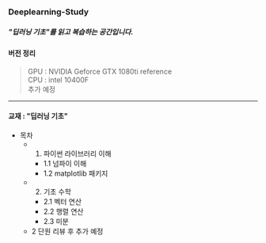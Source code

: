 ### Deeplearning-Study
##### "딥러닝 기초"를 읽고 복습하는 공간입니다.

#### 버전 정리
> GPU : NVIDIA Geforce GTX 1080ti reference </br>
> CPU : intel 10400F </br>
> 추가 예정

------------
#### 교재 : "딥러닝 기초"
* 목차
  * 1. 파이썬 라이브러리 이해
    * 1.1 넘파이 이해
    * 1.2 matplotlib 패키지
  * 2. 기초 수학
    * 2.1 벡터 연산
    * 2.2 행렬 연산
    * 2.3 미분
  * 2 단원 리뷰 후 추가 예정
